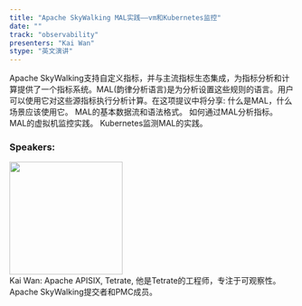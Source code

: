 ```yaml
---
title: "Apache SkyWalking MAL实践——vm和Kubernetes监控"
date: "" 
track: "observability"
presenters: "Kai Wan"
stype: "英文演讲"
---
```

Apache SkyWalking支持自定义指标，并与主流指标生态集成，为指标分析和计算提供了一个指标系统。MAL(韵律分析语言)是为分析设置这些规则的语言。用户可以使用它对这些源指标执行分析计算。在这项提议中将分享:
什么是MAL，什么场景应该使用它。
MAL的基本数据流和语法格式。
如何通过MAL分析指标。
MAL的虚拟机监控实践。
Kubernetes监测MAL的实践。
 ### Speakers: 
 <img src="images/speaker/1134.png" width="200" /><br>Kai Wan: Apache APISIX, Tetrate, 他是Tetrate的工程师，专注于可观察性。
Apache SkyWalking提交者和PMC成员。

 